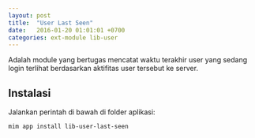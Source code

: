 ```yaml
---
layout: post
title:  "User Last Seen"
date:   2016-01-20 01:01:01 +0700
categories: ext-module lib-user
---
```


Adalah module yang bertugas mencatat waktu terakhir user yang sedang login terlihat berdasarkan
aktifitas user tersebut ke server.

## Instalasi

Jalankan perintah di bawah di folder aplikasi:

```
mim app install lib-user-last-seen
```

